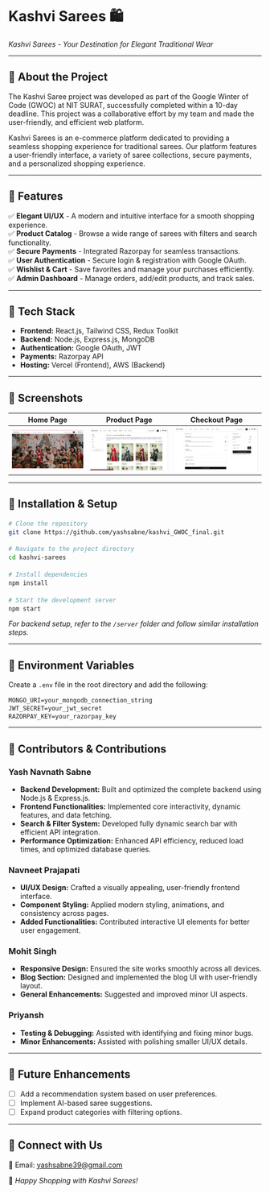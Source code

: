 # Kashvi Sarees 🛍️
 
*Kashvi Sarees - Your Destination for Elegant Traditional Wear*

---

## 🌟 About the Project
The Kashvi Saree project was developed as part of the Google Winter of Code (GWOC) at NIT SURAT, successfully completed within a 10-day deadline. This project was a collaborative effort by my team and made the user-friendly, and efficient web platform.

Kashvi Sarees is an e-commerce platform dedicated to providing a seamless shopping experience for traditional sarees. Our platform features a user-friendly interface, a variety of saree collections, secure payments, and a personalized shopping experience.

---

## 🎯 Features
✅ **Elegant UI/UX** - A modern and intuitive interface for a smooth shopping experience.  
✅ **Product Catalog** - Browse a wide range of sarees with filters and search functionality.  
✅ **Secure Payments** - Integrated Razorpay for seamless transactions.  
✅ **User Authentication** - Secure login & registration with Google OAuth.  
✅ **Wishlist & Cart** - Save favorites and manage your purchases efficiently.  
✅ **Admin Dashboard** - Manage orders, add/edit products, and track sales.  

---

## 🚀 Tech Stack
- **Frontend:** React.js, Tailwind CSS, Redux Toolkit
- **Backend:** Node.js, Express.js, MongoDB
- **Authentication:** Google OAuth, JWT
- **Payments:** Razorpay API
- **Hosting:** Vercel (Frontend), AWS (Backend)

---

## 📸 Screenshots

| Home Page | Product Page | Checkout Page |
|-----------|-------------|--------------|
| ![Home](https://github.com/yashsabne/kashvi_GWOC_final/blob/main/home.png?raw=true) | ![Product](https://github.com/yashsabne/kashvi_GWOC_final/blob/main/products.png?raw=true) | ![Checkout](https://github.com/yashsabne/kashvi_GWOC_final/blob/main/checkout.png?raw=true) |

---

## 🔧 Installation & Setup
```bash
# Clone the repository
git clone https://github.com/yashsabne/kashvi_GWOC_final.git

# Navigate to the project directory
cd kashvi-sarees

# Install dependencies
npm install

# Start the development server
npm start
```

_For backend setup, refer to the `/server` folder and follow similar installation steps._

---

## 📌 Environment Variables
Create a `.env` file in the root directory and add the following:
```env
MONGO_URI=your_mongodb_connection_string
JWT_SECRET=your_jwt_secret
RAZORPAY_KEY=your_razorpay_key
```

---

## 👥 Contributors & Contributions

### Yash Navnath Sabne
- **Backend Development:** Built and optimized the complete backend using Node.js & Express.js.
- **Frontend Functionalities:** Implemented core interactivity, dynamic features, and data fetching.
- **Search & Filter System:** Developed fully dynamic search bar with efficient API integration.
- **Performance Optimization:** Enhanced API efficiency, reduced load times, and optimized database queries.

### Navneet Prajapati
- **UI/UX Design:** Crafted a visually appealing, user-friendly frontend interface.
- **Component Styling:** Applied modern styling, animations, and consistency across pages.
- **Added Functionalities:** Contributed interactive UI elements for better user engagement.

### Mohit Singh
- **Responsive Design:** Ensured the site works smoothly across all devices.
- **Blog Section:** Designed and implemented the blog UI with user-friendly layout.
- **General Enhancements:** Suggested and improved minor UI aspects.

### Priyansh
- **Testing & Debugging:** Assisted with identifying and fixing minor bugs.
- **Minor Enhancements:** Assisted with polishing smaller UI/UX details.

---

## 🎯 Future Enhancements
- [ ] Add a recommendation system based on user preferences.
- [ ] Implement AI-based saree suggestions.
- [ ] Expand product categories with filtering options.

---

 

## 💬 Connect with Us
📧 Email: yashsabne39@gmail.com    

🚀 *Happy Shopping with Kashvi Sarees!*
